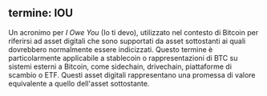 termine: IOU
---

Un acronimo per _I Owe You_ (Io ti devo), utilizzato nel contesto di Bitcoin per riferirsi ad asset digitali che sono supportati da asset sottostanti ai quali dovrebbero normalmente essere indicizzati. Questo termine è particolarmente applicabile a stablecoin o rappresentazioni di BTC su sistemi esterni a Bitcoin, come sidechain, drivechain, piattaforme di scambio o ETF. Questi asset digitali rappresentano una promessa di valore equivalente a quello dell'asset sottostante.